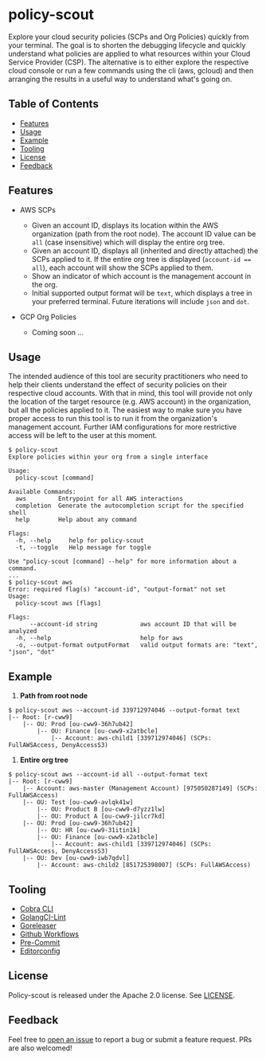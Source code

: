 # policy-scout
Explore your cloud security policies (SCPs and Org Policies) quickly from your terminal. The goal is to shorten the debugging lifecycle and quickly understand what policies are applied to what resources within your Cloud Service Provider (CSP). The alternative is to either explore the respective cloud console or run a few commands using the cli (aws, gcloud) and then arranging the results in a useful way to understand what's going on.

## Table of Contents
- [Features](#features)
- [Usage](#usage)
- [Example](#example)
- [Tooling](#tooling)
- [License](#license)
- [Feedback](#feedback)

## Features
* AWS SCPs
  * Given an account ID, displays its location within the AWS organization (path from the root node). The account ID value can be `all` (case insensitive) which will display the entire org tree.
  * Given an account ID, displays all (inherited and directly attached) the SCPs applied to it. If the entire org tree is displayed (`account-id == all`), each account will show the SCPs applied to them.
  * Show an indicator of which account is the management account in the org.
  * Initial supported output format will be `text`, which displays a tree in your preferred terminal. Future iterations will include `json` and `dot`.

* GCP Org Policies
  * Coming soon ...

## Usage
The intended audience of this tool are security practitioners who need to help their clients understand the effect of security policies on their respective cloud accounts. With that in mind, this tool will provide not only the location of the target resource (e.g. AWS account) in the organization, but all the policies applied to it. The easiest way to make sure you have proper access to run this tool is to run it from the organization's management account. Further IAM configurations for more restrictive access will be left to the user at this moment.

```
$ policy-scout
Explore policies within your org from a single interface

Usage:
  policy-scout [command]

Available Commands:
  aws         Entrypoint for all AWS interactions
  completion  Generate the autocompletion script for the specified shell
  help        Help about any command

Flags:
  -h, --help     help for policy-scout
  -t, --toggle   Help message for toggle

Use "policy-scout [command] --help" for more information about a command.
...
$ policy-scout aws
Error: required flag(s) "account-id", "output-format" not set
Usage:
  policy-scout aws [flags]

Flags:
      --account-id string            aws account ID that will be analyzed
  -h, --help                         help for aws
  -o, --output-format outputFormat   valid output formats are: "text", "json", "dot"
```

## Example
1. **Path from root node**
```
$ policy-scout aws --account-id 339712974046 --output-format text
|-- Root: [r-cww9]
    |-- OU: Prod [ou-cww9-36h7ub42]
        |-- OU: Finance [ou-cww9-x2atbcle]
            |-- Account: aws-child1 [339712974046] (SCPs: FullAWSAccess, DenyAccessS3)
```
1. **Entire org tree**
```
$ policy-scout aws --account-id all --output-format text
|-- Root: [r-cww9]
    |-- Account: aws-master (Management Account) [975050287149] (SCPs: FullAWSAccess)
    |-- OU: Test [ou-cww9-avlqk41w]
        |-- OU: Product B [ou-cww9-d7yzz1lw]
        |-- OU: Product A [ou-cww9-jilcr7kd]
    |-- OU: Prod [ou-cww9-36h7ub42]
        |-- OU: HR [ou-cww9-31itin1k]
        |-- OU: Finance [ou-cww9-x2atbcle]
            |-- Account: aws-child1 [339712974046] (SCPs: FullAWSAccess, DenyAccessS3)
    |-- OU: Dev [ou-cww9-iwb7qdvl]
        |-- Account: aws-child2 [851725398007] (SCPs: FullAWSAccess)
```

## Tooling
- [Cobra CLI](https://cobra.dev/)
- [GolangCI-Lint](https://golangci-lint.run/)
- [Goreleaser](https://goreleaser.com/)
- [Github Workflows](https://docs.github.com/en/actions/using-workflows)
- [Pre-Commit](https://pre-commit.com/)
- [Editorconfig](https://editorconfig.org/)

## License
Policy-scout is released under the Apache 2.0 license. See [LICENSE](./LICENSE).

## Feedback
Feel free to [open an issue](https://github.com/ariguillegp/policy-scout/issues/new) to report a bug or submit a feature request. PRs are also welcomed!

